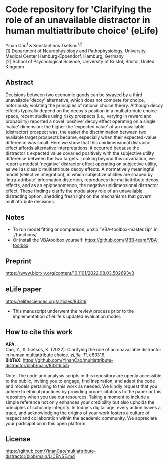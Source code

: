 # Code repository for 'Clarifying the role of an unavailable distractor in human multiattribute choice' (eLife)

Yinan Cao<sup>1</sup> & Konstantinos Tsetsos<sup>1,2</sup>  
[1] Department of Neurophysiology and Pathophysiology, University Medical Center Hamburg-Eppendorf, Hamburg, Germany  
[2] School of Psychological Science, University of Bristol, Bristol, United Kingdom

## Abstract
Decisions between two economic goods can be swayed by a third unavailable 'decoy' alternative, which does not compete for choice, notoriously violating the principles of rational choice theory. Although decoy effects typically depend on the decoy's position in a multiattribute choice space, recent studies using risky prospects (i.e., varying in reward and probability) reported a novel 'positive' decoy effect operating on a single 'value' dimension: the higher the 'expected value' of an unavailable (distractor) prospect was, the easier the discrimination between two available target prospects became, especially when their expected-value difference was small. Here we show that this unidimensional distractor effect affords alternative interpretations: it occurred because the distractor's expected value covaried positively with the subjective utility difference between the two targets. Looking beyond this covariation, we report a modest 'negative' distractor effect operating on subjective utility, as well as classic multiattribute decoy effects. A normatively meaningful model (selective integration), in which subjective utilities are shaped by 'intra-attribute' information distortion, reproduces the multiattribute decoy effects, and as an epiphenomenon, the negative unidimensional distractor effect. These findings clarify the modulatory role of an unavailable distracting option, shedding fresh light on the mechanisms that govern multiattribute decisions.

## Notes
- To run model fitting or comparison, unzip "VBA-toolbox-master.zip" in ./functions/  
- Or install the VBAtoolbox yourself: https://github.com/MBB-team/VBA-toolbox

## Preprint
https://www.biorxiv.org/content/10.1101/2022.08.03.502693v3

## eLife paper
https://elifesciences.org/articles/83316

- This manuscript underwent the review process prior to the implementation of eLife's updated evaluation model.

## How to cite this work
**APA**:  
Cao, Y., & Tsetsos, K. (2022). Clarifying the role of an unavailable distractor in human multiattribute choice. *eLife, 11*, e83316.  
**BibTeX**: https://github.com/YinanCao/multiattribute-distractor/blob/main/83316.bib

Note: The code and analysis scripts in this repository are openly accessible to the public, inviting you to engage, find inspiration, and adapt the code and models pertaining to this work as needed. We kindly request that you adhere to ethical practices by providing proper citations to the paper or this repository when you use our resources. Taking a moment to include a simple reference not only enhances your credibility but also upholds the principles of scholarly integrity. In today's digital age, every action leaves a trace, and acknowledging the origins of your work fosters a culture of respect and collaboration within the academic community. We appreciate your participation in this open platform.

## License
https://github.com/YinanCao/multiattribute-distractor/blob/main/LICENSE.md
